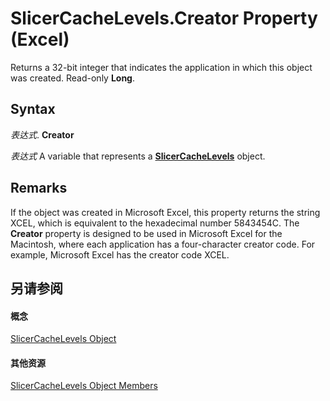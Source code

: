 
# SlicerCacheLevels.Creator Property (Excel)

Returns a 32-bit integer that indicates the application in which this object was created. Read-only  **Long**.


## Syntax

 _表达式_. **Creator**

 _表达式_ A variable that represents a **[SlicerCacheLevels](6b1139a5-e81d-e11d-b4f5-f5d0fed24bf7.md)** object.


## Remarks

If the object was created in Microsoft Excel, this property returns the string XCEL, which is equivalent to the hexadecimal number 5843454C. The  **Creator** property is designed to be used in Microsoft Excel for the Macintosh, where each application has a four-character creator code. For example, Microsoft Excel has the creator code XCEL.


## 另请参阅


#### 概念


[SlicerCacheLevels Object](6b1139a5-e81d-e11d-b4f5-f5d0fed24bf7.md)
#### 其他资源


[SlicerCacheLevels Object Members](http://msdn.microsoft.com/library/8534ef02-4564-dc38-c192-a02ef1196375%28Office.15%29.aspx)